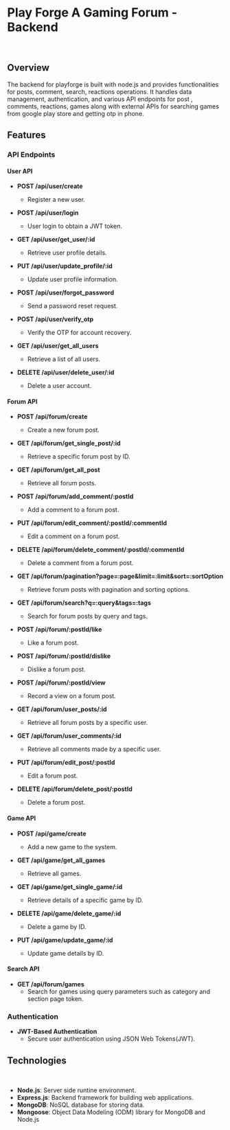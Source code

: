 # **Play Forge** A Gaming Forum - Backend
<br>

## Overview
The backend for playforge is built with node.js and provides functionalities for posts, comment, search, reactions
operations. It handles data management, authentication, and various API endpoints for post , comments, reactions, games along 
with external APIs for searching games from google play store and getting otp in phone.

## Features

### API Endpoints


#### User API
* **POST /api/user/create**
  - Register a new user.
  
* **POST /api/user/login**
  - User login to obtain a JWT token.
  
* **GET /api/user/get_user/:id**
  - Retrieve user profile details.
  
* **PUT /api/user/update_profile/:id**
  - Update user profile information.
  
* **POST /api/user/forgot_password**
  - Send a password reset request.
  
* **POST /api/user/verify_otp**
  - Verify the OTP for account recovery.
  
* **GET /api/user/get_all_users**
  - Retrieve a list of all users.
  
* **DELETE /api/user/delete_user/:id**
  - Delete a user account.


#### Forum API

* **POST /api/forum/create**
  - Create a new forum post.
  
* **GET /api/forum/get_single_post/:id**
  - Retrieve a specific forum post by ID.
  
* **GET /api/forum/get_all_post**
  - Retrieve all forum posts.
  
* **POST /api/forum/add_comment/:postId**
  - Add a comment to a forum post.
  
* **PUT /api/forum/edit_comment/:postId/:commentId**
  - Edit a comment on a forum post.
  
* **DELETE /api/forum/delete_comment/:postId/:commentId**
  - Delete a comment from a forum post.
  
* **GET /api/forum/pagination?page=:page&limit=:limit&sort=:sortOption**
  - Retrieve forum posts with pagination and sorting options.
  
* **GET /api/forum/search?q=:query&tags=:tags**
  - Search for forum posts by query and tags.
  
* **POST /api/forum/:postId/like**
  - Like a forum post.
  
* **POST /api/forum/:postId/dislike**
  - Dislike a forum post.
  
* **POST /api/forum/:postId/view**
  - Record a view on a forum post.
  
* **GET /api/forum/user_posts/:id**
  - Retrieve all forum posts by a specific user.
  
* **GET /api/forum/user_comments/:id**
  - Retrieve all comments made by a specific user.
  
* **PUT /api/forum/edit_post/:postId**
  - Edit a forum post.
  
* **DELETE /api/forum/delete_post/:postId**
  - Delete a forum post.


#### Game API

* **POST /api/game/create**
  - Add a new game to the system.
  
* **GET /api/game/get_all_games**
  - Retrieve all games.
  
* **GET /api/game/get_single_game/:id**
  - Retrieve details of a specific game by ID.
  
* **DELETE /api/game/delete_game/:id**
  - Delete a game by ID.
  
* **PUT /api/game/update_game/:id**
  - Update game details by ID.

  
#### Search API

* **GET /api/forum/games**
  - Search for games using query parameters such as category and section page token.

### Authentication
* **JWT-Based Authentication**
  - Secure user authentication using JSON Web Tokens(JWT).

## Technologies
<br>

* **Node.js**: Server side runtine environment.
* **Express.js**: Backend framework for building web applications.
* **MongoDB**: NoSQL database for storing data.
* **Mongoose**: Object Data Modeling (ODM) library for MongoDB and Node.js


